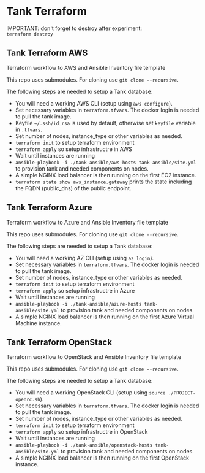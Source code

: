 # Tank Terraform

IMPORTANT: don't forget to destroy after experiment:  
`terraform destroy`

## Tank Terraform AWS

Terraform workflow to AWS and Ansible Inventory file template

This repo uses submodules. For cloning use `git clone --recursive`.

The following steps are needed to setup a Tank database:

* You will need a working AWS CLI (setup using `aws configure`).
* Set necessary variables in `terraform.tfvars`. The docker login is needed to pull the tank image.
* Keyfile `~/.ssh/id_rsa` is used by default, otherwise set `keyfile` variable in `.tfvars`.
* Set number of nodes, instance_type or other variables as needed.
* `terraform init` to setup terraform environment
* `terraform apply` so setup infrastructre in AWS
* Wait until instances are running
* `ansible-playbook -i ./tank-ansible/aws-hosts tank-ansible/site.yml` to provision tank and needed components on nodes.
* A simple NGINX load balancer is then running on the first EC2 instance.
* `terraform state show aws_instance.gateway` prints the state including the FQDN (public_dns) of the public endpoint.

## Tank Terraform Azure

Terraform workflow to Azure and Ansible Inventory file template

This repo uses submodules. For cloning use `git clone --recursive`.

The following steps are needed to setup a Tank database:

* You will need a working AZ CLI (setup using `az login`).
* Set necessary variables in `terraform.tfvars`. The docker login is needed to pull the tank image.
* Set number of nodes, instance_type or other variables as needed.
* `terraform init` to setup terraform environment
* `terraform apply` so setup infrastructre in Azure
* Wait until instances are running
* `ansible-playbook -i ./tank-ansible/azure-hosts tank-ansible/site.yml` to provision tank and needed components on nodes.
* A simple NGINX load balancer is then running on the first Azure Virtual Machine instance.

## Tank Terraform OpenStack

Terraform workflow to OpenStack and Ansible Inventory file template

This repo uses submodules. For cloning use `git clone --recursive`.

The following steps are needed to setup a Tank database:

* You will need a working OpenStack CLI (setup using `source ./PROJECT-openrc.sh`).
* Set necessary variables in `terraform.tfvars`. The docker login is needed to pull the tank image.
* Set number of nodes, instance_type or other variables as needed.
* `terraform init` to setup terraform environment
* `terraform apply` so setup infrastructre in OpenStack
* Wait until instances are running
* `ansible-playbook -i ./tank-ansible/openstack-hosts tank-ansible/site.yml` to provision tank and needed components on nodes.
* A simple NGINX load balancer is then running on the first OpenStack instance.
